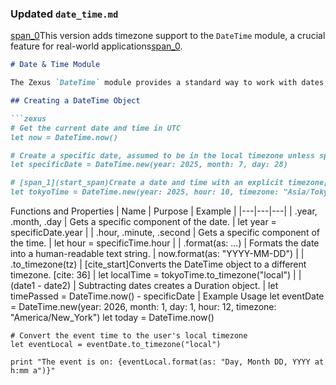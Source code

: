 ### Updated `date_time.md`

[span_0](start_span)This version adds timezone support to the `DateTime` module, a crucial feature for real-world applications[span_0](end_span).

```markdown
# Date & Time Module

The Zexus `DateTime` module provides a standard way to work with dates, times, and durations.

## Creating a DateTime Object

```zexus
# Get the current date and time in UTC
let now = DateTime.now()

# Create a specific date, assumed to be in the local timezone unless specified
let specificDate = DateTime.new(year: 2025, month: 7, day: 28)

# [span_1](start_span)Create a date and time with an explicit timezone[span_1](end_span)
let tokyoTime = DateTime.new(year: 2025, hour: 10, timezone: "Asia/Tokyo")
```

Functions and Properties
| Name | Purpose | Example |
|---|---|---|
| .year, .month, .day | Gets a specific component of the date. | let year = specificDate.year |
| .hour, .minute, .second | Gets a specific component of the time. | let hour = specificTime.hour |
| .format(as: ...) | Formats the date into a human-readable text string. | now.format(as: "YYYY-MM-DD") |
| .to_timezone(tz) | [cite_start]Converts the DateTime object to a different timezone. [cite: 36] | let localTime = tokyoTime.to_timezone("local") |
| (date1 - date2) | Subtracting dates creates a Duration object. | let timePassed = DateTime.now() - specificDate |
Example Usage
let eventDate = DateTime.new(year: 2026, month: 1, day: 1, hour: 12, timezone: "America/New_York")
let today = DateTime.now()

```zexus
# Convert the event time to the user's local timezone
let eventLocal = eventDate.to_timezone("local")

print "The event is on: {eventLocal.format(as: "Day, Month DD, YYYY at h:mm a")}"